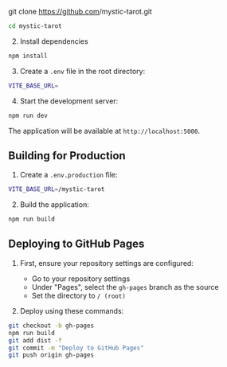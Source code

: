 git clone https://github.com<your-username>/mystic-tarot.git
```bash
cd mystic-tarot
```


2. Install dependencies
```bash
npm install
```

3. Create a `.env` file in the root directory:
```bash
VITE_BASE_URL=
```

4. Start the development server:
```bash
npm run dev
```

The application will be available at `http://localhost:5000`.

## Building for Production

1. Create a `.env.production` file:
```bash
VITE_BASE_URL=/mystic-tarot
```

2. Build the application:
```bash
npm run build
```

## Deploying to GitHub Pages

1. First, ensure your repository settings are configured:
   - Go to your repository settings
   - Under "Pages", select the `gh-pages` branch as the source
   - Set the directory to `/ (root)`

2. Deploy using these commands:
```bash
git checkout -b gh-pages
npm run build
git add dist -f
git commit -m "Deploy to GitHub Pages"
git push origin gh-pages
